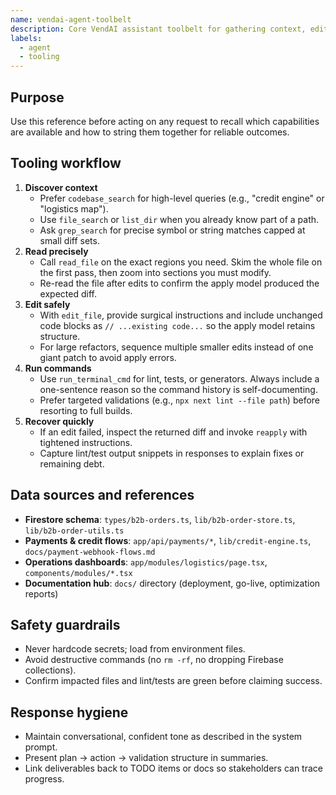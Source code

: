 ```yaml
---
name: vendai-agent-toolbelt
description: Core VendAI assistant toolbelt for gathering context, editing code, and validating changes.
labels:
  - agent
  - tooling
---
```


## Purpose
Use this reference before acting on any request to recall which capabilities are available and how to string them together for reliable outcomes.

## Tooling workflow
1. **Discover context**
   - Prefer `codebase_search` for high-level queries (e.g., "credit engine" or "logistics map").
   - Use `file_search` or `list_dir` when you already know part of a path.
   - Ask `grep_search` for precise symbol or string matches capped at small diff sets.
2. **Read precisely**
   - Call `read_file` on the exact regions you need. Skim the whole file on the first pass, then zoom into sections you must modify.
   - Re-read the file after edits to confirm the apply model produced the expected diff.
3. **Edit safely**
   - With `edit_file`, provide surgical instructions and include unchanged code blocks as `// ...existing code...` so the apply model retains structure.
   - For large refactors, sequence multiple smaller edits instead of one giant patch to avoid apply errors.
4. **Run commands**
   - Use `run_terminal_cmd` for lint, tests, or generators. Always include a one-sentence reason so the command history is self-documenting.
   - Prefer targeted validations (e.g., `npx next lint --file path`) before resorting to full builds.
5. **Recover quickly**
   - If an edit failed, inspect the returned diff and invoke `reapply` with tightened instructions.
   - Capture lint/test output snippets in responses to explain fixes or remaining debt.

## Data sources and references
- **Firestore schema**: `types/b2b-orders.ts`, `lib/b2b-order-store.ts`, `lib/b2b-order-utils.ts`
- **Payments & credit flows**: `app/api/payments/*`, `lib/credit-engine.ts`, `docs/payment-webhook-flows.md`
- **Operations dashboards**: `app/modules/logistics/page.tsx`, `components/modules/*.tsx`
- **Documentation hub**: `docs/` directory (deployment, go-live, optimization reports)

## Safety guardrails
- Never hardcode secrets; load from environment files.
- Avoid destructive commands (no `rm -rf`, no dropping Firebase collections).
- Confirm impacted files and lint/tests are green before claiming success.

## Response hygiene
- Maintain conversational, confident tone as described in the system prompt.
- Present plan → action → validation structure in summaries.
- Link deliverables back to TODO items or docs so stakeholders can trace progress.
